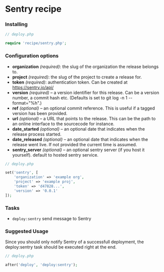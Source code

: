 # Sentry recipe

### Installing

```php
// deploy.php

require 'recipe/sentry.php';
```

### Configuration options

- **organization** *(required)*: the slug of the organization the release belongs to.
- **project** *(required)*: the slug of the project to create a release for.
- **token** *(required)*: authentication token. Can be created at https://sentry.io/api/
- **version** *(required)* – a version identifier for this release. Can be a version number, a commit hash etc. (Defaults is set to git log -n 1 --format="%h".)
- **ref** *(optional)* – an optional commit reference. This is useful if a tagged version has been provided.
- **url** *(optional)* – a URL that points to the release. This can be the path to an online interface to the sourcecode for instance.
- **date_started** *(optional)* – an optional date that indicates when the release process started.
- **date_released** *(optional)* – an optional date that indicates when the release went live. If not provided the current time is assumed.
- **sentry_server** *(optional)* – an optional sentry server (if you host it yourself). default to hosted sentry service.

```php
// deploy.php

set('sentry', [
    'organization' => 'example org', 
    'project' => 'example proj', 
    'token' => 'd47828...', 
    'version' => '0.0.1'
]);
```

### Tasks

- `deploy:sentry` send message to Sentry

### Suggested Usage

Since you should only notify Sentry of a successfull deployment, the deploy:sentry task should be executed right at the end.

```php
// deploy.php

after('deploy', 'deploy:sentry');
```
